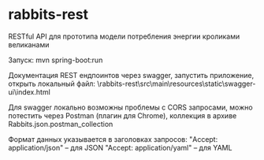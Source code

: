 # rabbits-rest
RESTful API для прототипа модели потребления энергии кроликами великанами

Запуск:
mvn spring-boot:run

Документация REST ендпоинтов через swagger, запустить приложение, открыть локальный файл:
\rabbits-rest\src\main\resources\static\swagger-ui\index.html

Для swagger локально возможны проблемы с CORS запросами, можно потестить через Postman (плагин для Chrome), коллекция в архиве Rabbits.json.postman_collection

Формат данных указывается в заголовках запросов:
"Accept: application/json" – для JSON
"Accept: application/yaml" – для YAML
